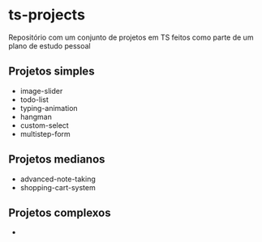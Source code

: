 # ts-projects

Repositório com um conjunto de projetos em TS feitos como parte de um plano de estudo pessoal

## Projetos simples

- image-slider
- todo-list
- typing-animation
- hangman
- custom-select
- multistep-form

## Projetos medianos

- advanced-note-taking
- shopping-cart-system

## Projetos complexos

-
